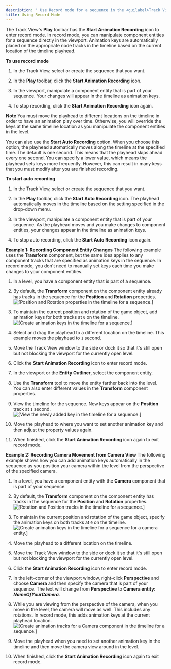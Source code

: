 ```yaml
---
description: ' Use Record mode for a sequence in the <guilabel>Track View</guilabel> editor in Open 3D Engine. '
title: Using Record Mode
---
```


The Track View's **Play** toolbar has the **Start Animation Recording** icon to enter record mode. In record mode, you can manipulate component entities for a sequence directly in the viewport. Animation keys are automatically placed on the appropriate node tracks in the timeline based on the current location of the timeline playhead.

**To use record mode**

1. In the Track View, select or create the sequence that you want.

1. In the **Play** toolbar, click the **Start Animation Recording** icon.

1. In the viewport, manipulate a component entity that is part of your sequence. Your changes will appear in the timeline as animation keys.

1. To stop recording, click the **Start Animation Recording** icon again.

**Note**
You must move the playhead to different locations on the timeline in order to have an animation play over time. Otherwise, you will override the keys at the same timeline location as you manipulate the component entities in the level.

You can also use the **Start Auto Recording** option. When you choose this option, the playhead automatically moves along the timeline at the specified time. The default is one second. This means that the playhead skips ahead every one second. You can specify a lower value, which means the playhead sets keys more frequently. However, this can result in many keys that you must modify after you are finished recording.

**To start auto recording**

1. In the Track View, select or create the sequence that you want.

1. In the **Play** toolbar, click the **Start Auto Recording** icon. The playhead automatically moves in the timeline based on the setting specified in the drop-down menu.

1. In the viewport, manipulate a component entity that is part of your sequence. As the playhead moves and you make changes to component entities, your changes appear in the timeline as animation keys.

1. To stop auto recording, click the **Start Auto Recording** icon again.

**Example 1: Recording Component Entity Changes**
The following example uses the **Transform** component, but the same idea applies to any component tracks that are specified as animation keys in the sequence. In record mode, you don't need to manually set keys each time you make changes to your component entities.

1. In a level, you have a component entity that is part of a sequence.

1. By default, the **Transform** component on the component entity already has tracks in the sequence for the **Position** and **Rotation** properties.
![\[Position and Rotation properties in the timeline for a sequence.\]](/images/user-guide/cinematics/cinematics-track-view-editor-using-record-mode-1.png)

1. To maintain the current position and rotation of the game object, add animation keys for both tracks at `0` on the timeline.
![\[Create animation keys in the timeline for a sequence.\]](/images/user-guide/cinematics/cinematics-track-view-editor-using-record-mode-2.png)

1. Select and drag the playhead to a different location on the timeline. This example moves the playhead to `1` second.

1. Move the Track View window to the side or dock it so that it's still open but not blocking the viewport for the currently open level.

1. Click the **Start Animation Recording** icon to enter record mode.

1. In the viewport or the **Entity Outliner**, select the component entity.

1. Use the **Transform** tool to move the entity farther back into the level. You can also enter different values in the **Transform** component properties.

1. View the timeline for the sequence. New keys appear on the **Position** track at `1` second.
![\[View the newly added key in the timeline for a sequence.\]](/images/user-guide/cinematics/cinematics-track-view-editor-using-record-mode-3.png)

1. Move the playhead to where you want to set another animation key and then adjust the property values again.

1. When finished, click the **Start Animation Recording** icon again to exit record mode.

**Example 2: Recording Camera Movement from Camera View**
The following example shows how you can add animation keys automatically in the sequence as you position your camera within the level from the perspective of the specified camera.

1. In a level, you have a component entity with the **Camera** component that is part of your sequence.

1. By default, the **Transform** component on the component entity has tracks in the sequence for the **Position** and **Rotation** properties.
![\[Rotation and Position tracks in the timeline for a sequence.\]](/images/user-guide/cinematics/cinematics-track-view-editor-using-record-mode-4.png)

1. To maintain the current position and rotation of the game object, specify the animation keys on both tracks at `0` on the timeline.
![\[Create animation keys in the timeline for a sequence for a camera entity.\]](/images/user-guide/cinematics/cinematics-track-view-editor-using-record-mode-5.png)

1. Move the playhead to a different location on the timeline.

1. Move the Track View window to the side or dock it so that it's still open but not blocking the viewport for the currently open level.

1. Click the **Start Animation Recording** icon to enter record mode.

1. In the left-corner of the viewport window, right-click **Perspective** and choose **Camera** and then specify the camera that is part of your sequence. The text will change from **Perspective** to **Camera entity: *NameOfYourCamera***.

1. While you are viewing from the perspective of the camera, when you move in the level, the camera will move as well. This includes any rotations. In record mode, this adds animation keys at the current playhead location.
![\[Create animation tracks for a Camera component in the timeline for a sequence.\]](/images/user-guide/cinematics/cinematics-track-view-editor-using-record-mode-6.png)

1. Move the playhead when you need to set another animation key in the timeline and then move the camera view around in the level.

1. When finished, click the **Start Animation Recording** icon again to exit record mode.
